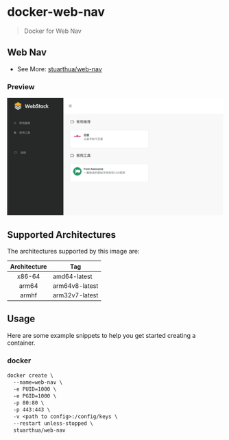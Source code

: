 # docker-web-nav

> Docker for Web Nav

## Web Nav

* See More: [stuarthua/web-nav](https://github.com/stuarthua/web-nav)

### Preview

![](https://raw.githubusercontent.com/stuarthua/PicGo/master/tmp/Snipaste_2020-03-30_21-43-20.png)

## Supported Architectures

The architectures supported by this image are:

| Architecture | Tag |
| :----: | --- |
| x86-64 | amd64-latest |
| arm64 | arm64v8-latest |
| armhf | arm32v7-latest |

## Usage

Here are some example snippets to help you get started creating a container.

### docker

```
docker create \
  --name=web-nav \
  -e PUID=1000 \
  -e PGID=1000 \
  -p 80:80 \
  -p 443:443 \
  -v <path to config>:/config/keys \
  --restart unless-stopped \
  stuarthua/web-nav
```
